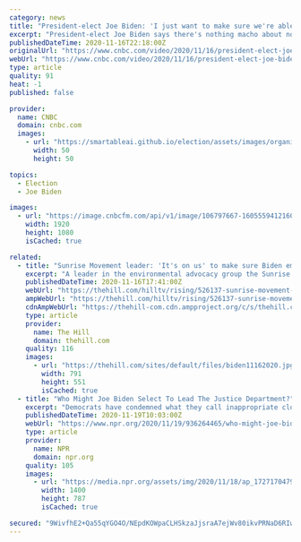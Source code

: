 ```yaml
---
category: news
title: "President-elect Joe Biden: 'I just want to make sure we're able to get together next Thanksgiving'"
excerpt: "President-elect Joe Biden says there's nothing macho about not wearing a mask. He joins to give guidance on what people should do during Thanksgiving and the holiday season as coronavirus cases rise in the U."
publishedDateTime: 2020-11-16T22:18:00Z
originalUrl: "https://www.cnbc.com/video/2020/11/16/president-elect-joe-biden-i-just-want-to-make-sure-were-able-to-get-together-next-thanksgiving.html"
webUrl: "https://www.cnbc.com/video/2020/11/16/president-elect-joe-biden-i-just-want-to-make-sure-were-able-to-get-together-next-thanksgiving.html"
type: article
quality: 91
heat: -1
published: false

provider:
  name: CNBC
  domain: cnbc.com
  images:
    - url: "https://smartableai.github.io/election/assets/images/organizations/cnbc.com-50x50.jpg"
      width: 50
      height: 50

topics:
  - Election
  - Joe Biden

images:
  - url: "https://image.cnbcfm.com/api/v1/image/106797667-16055594121605559410-12479749920-1080pnbcnews.jpg?v=1605559412"
    width: 1920
    height: 1080
    isCached: true

related:
  - title: "Sunrise Movement leader: 'It's on us' to make sure Biden embraces environmental 'mandate'"
    excerpt: "A leader in the environmental advocacy group the Sunrise Movement expressed optimism that activists would be able to hold President-elect Joe Biden’s “feet to the fire” on climate issues."
    publishedDateTime: 2020-11-16T17:41:00Z
    webUrl: "https://thehill.com/hilltv/rising/526137-sunrise-movement-leader-its-on-us-to-make-sure-biden-embraces-environmental"
    ampWebUrl: "https://thehill.com/hilltv/rising/526137-sunrise-movement-leader-its-on-us-to-make-sure-biden-embraces-environmental?amp"
    cdnAmpWebUrl: "https://thehill-com.cdn.ampproject.org/c/s/thehill.com/hilltv/rising/526137-sunrise-movement-leader-its-on-us-to-make-sure-biden-embraces-environmental?amp"
    type: article
    provider:
      name: The Hill
      domain: thehill.com
    quality: 116
    images:
      - url: "https://thehill.com/sites/default/files/biden11162020.jpg"
        width: 791
        height: 551
        isCached: true
  - title: "Who Might Joe Biden Select To Lead The Justice Department?"
    excerpt: "Democrats have condemned what they call inappropriate closeness between the White House and Justice Department in the Trump era. That means picking an attorney general and other personnel is tricky."
    publishedDateTime: 2020-11-19T10:03:00Z
    webUrl: "https://www.npr.org/2020/11/19/936264465/who-might-joe-biden-select-to-lead-the-justice-department"
    type: article
    provider:
      name: NPR
      domain: npr.org
    quality: 105
    images:
      - url: "https://media.npr.org/assets/img/2020/11/18/ap_17271704790291_wide-a96cfb9319d3f8208d8f4cd60fbfc25b2ba833c5.jpg?s=1400"
        width: 1400
        height: 787
        isCached: true

secured: "9WivfhE2+Qa55qYGO4O/NEpdKOWpaCLHSkzaJjsraA7ejWv80ikvPRNaD6RIwaPgtd63QRbUOd+yK2j1o+BeLzc3yRI/oKilck50BdKSwxDsXKK03WmoWJYyn4TooFCeZq7wQ/42GFFA7lEvBi0bz5POVyS0uY4sBZOp0ky60bhwt0E2nHWdmznHHpl/rgJSw+zBn2PuUaFpmnMmXt5x5IabcvkJ8Uv42hVYCjDUPFhj8Av0iaJho3TYr79Qt7Nt+TZgmO86nwXDL6dDcKgudu+GnAg4rGlx0mb/2pa7H2JoSID/i1cxIP4pBxZFhRk0Kcbt/r0tZs4wfixrNqepkqTGyVT0zSfAwgxV5O26Qsc=;BZ3i9s4q2sTch+98rM02RQ=="
---
```


